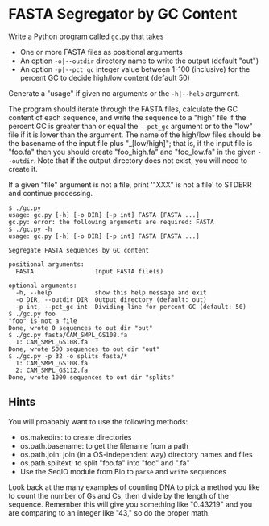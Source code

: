 # FASTA Segregator by GC Content

Write a Python program called `gc.py` that takes 

* One or more FASTA files as positional arguments
* An option `-o|--outdir` directory name to write the output (default "out")
* An option `-p|--pct_gc` integer value between 1-100 (inclusive) for the percent GC to decide high/low content (default 50)

Generate a "usage" if given no arguments or the `-h|--help` argument.

The program should iterate through the FASTA files, calculate the GC content of each sequence, and write the sequence to a "high" file if the percent GC is greater than or equal the `--pct_gc` argument or to the "low" file if it is lower than the argument. The name of the high/low files should be the basename of the input file plus "_[low/high]"; that is, if the input file is "foo.fa" then you should create "foo_high.fa" and "foo_low.fa" in the given `--outdir`. Note that if the output directory does not exist, you will need to create it.

If a given "file" argument is not a file, print '"XXX" is not a file' to STDERR and continue processing.

````
$ ./gc.py
usage: gc.py [-h] [-o DIR] [-p int] FASTA [FASTA ...]
gc.py: error: the following arguments are required: FASTA
$ ./gc.py -h
usage: gc.py [-h] [-o DIR] [-p int] FASTA [FASTA ...]

Segregate FASTA sequences by GC content

positional arguments:
  FASTA                 Input FASTA file(s)

optional arguments:
  -h, --help            show this help message and exit
  -o DIR, --outdir DIR  Output directory (default: out)
  -p int, --pct_gc int  Dividing line for percent GC (default: 50)
$ ./gc.py foo
"foo" is not a file
Done, wrote 0 sequences to out dir "out"
$ ./gc.py fasta/CAM_SMPL_GS108.fa
  1: CAM_SMPL_GS108.fa
Done, wrote 500 sequences to out dir "out"
$ ./gc.py -p 32 -o splits fasta/*
  1: CAM_SMPL_GS108.fa
  2: CAM_SMPL_GS112.fa
Done, wrote 1000 sequences to out dir "splits"
````

## Hints

You will proabably want to use the following methods:

* os.makedirs: to create directories
* os.path.basename: to get the filename from a path
* os.path.join: join (in a OS-independent way) directory names and files
* os.path.splitext: to split "foo.fa" into "foo" and ".fa"
* Use the SeqIO module from Bio to `parse` and `write` sequences

Look back at the many examples of counting DNA to pick a method you like to count the number of Gs and Cs, then divide by the length of the sequence. Remember this will give you something like "0.43219" and you are comparing to an integer like "43," so do the proper math.
